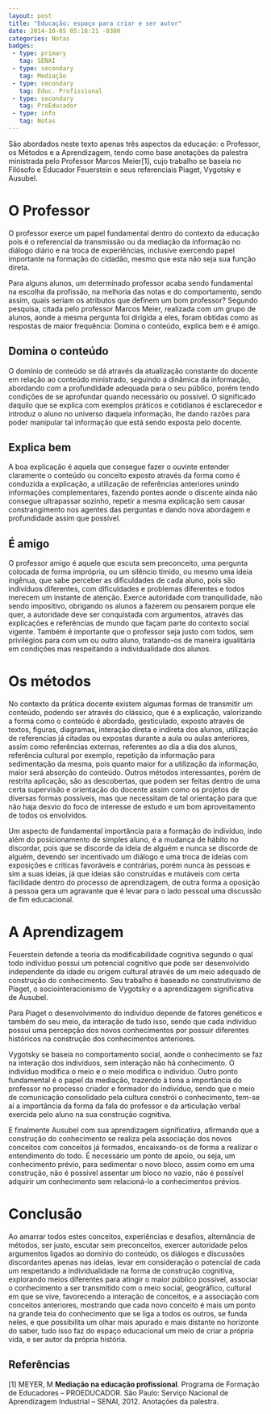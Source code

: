 ```yaml
---
layout: post
title: "Educação: espaço para criar e ser autor"
date: 2014-10-05 05:18:21 -0300
categories: Notas
badges:
 - type: primary
   tag: SENAI
 - type: secondary
   tag: Mediação
 - type: secondary
   tag: Educ. Profissional
 - type: secondary
   tag: ProEducador
 - type: info
   tag: Notas
---
```



São abordados neste texto apenas três aspectos da educação: o Professor, os Métodos e a Aprendizagem, tendo como base anotações da palestra ministrada pelo Professor Marcos Meier[1], cujo trabalho se baseia no Filósofo e Educador Feuerstein e seus referenciais Piaget, Vygotsky e Ausubel.

<!--more-->

# O Professor

O professor exerce um papel fundamental dentro do contexto da educação pois é o referencial da transmissão ou da mediação da informação no diálogo diário e na troca de experiências, inclusive exercendo papel importante na formação do cidadão, mesmo que esta não seja sua função direta.

Para alguns alunos, um determinado professor acaba sendo fundamental na escolha da profissão, na melhoria das notas e do comportamento, sendo assim, quais seriam os atributos que definem um bom professor? Segundo pesquisa, citada pelo professor Marcos Meier, realizada com um grupo de alunos, aonde a mesma pergunta foi dirigida a eles, foram obtidas como as respostas de maior frequência: Domina o conteúdo, explica bem e é amigo.

## Domina o conteúdo

O domínio de conteúdo se dá através da atualização constante do docente em relação ao conteúdo ministrado, seguindo a dinâmica da informação, abordando com a profundidade adequada para o seu público, porém tendo condições de se aprofundar quando necessário ou possível. O significado daquilo que se explica com exemplos práticos e cotidianos é esclarecedor e introduz o aluno no universo daquela informação, lhe dando razões para poder manipular tal informação que está sendo exposta pelo docente.

## Explica bem

A boa explicação é aquela que consegue fazer o ouvinte entender claramente o conteúdo ou conceito exposto através da forma como é conduzida a explicação, a utilização de referências anteriores unindo informações complementares, fazendo pontes aonde o discente ainda não consegue ultrapassar sozinho, repetir a mesma explicação sem causar constrangimento nos agentes das perguntas e dando nova abordagem e profundidade assim que possível.

## É amigo

O professor amigo é aquele que escuta sem preconceito, uma pergunta colocada de forma imprópria, ou um silêncio tímido, ou mesmo uma ideia ingênua, que sabe perceber as dificuldades de cada aluno, pois são indivíduos diferentes, com dificuldades e problemas diferentes e todos merecem um instante de atenção. Exerce autoridade com tranquilidade, não sendo impositivo, obrigando os alunos a fazerem ou pensarem porque ele quer, a autoridade deve ser conquistada com argumentos, através das explicações e referências de mundo que façam parte do contexto social vigente. Também é importante que o professor seja justo com todos, sem privilégios para com um ou outro aluno, tratando-os de maneira igualitária em condições mas respeitando a individualidade dos alunos.

# Os métodos

No contexto da prática docente existem algumas formas de transmitir um conteúdo, podendo ser através do clássico, que é a explicação, valorizando a forma como o conteúdo é abordado, gesticulado, exposto através de textos, figuras, diagramas, interação direta e indireta dos alunos, utilização de referencias já citadas ou expostas durante a aula ou aulas anteriores, assim como referências externas, referentes ao dia a dia dos alunos, referência cultural por exemplo, repetição da informação para sedimentação da mesma, pois quanto maior for a utilização da informação, maior será absorção do conteúdo. Outros métodos interessantes, porém de restrita aplicação, são as descobertas, que podem ser feitas dentro de uma certa supervisão e orientação do docente assim como os projetos de diversas formas possíveis, mas que necessitam de tal orientação para que não haja desvio do foco de interesse de estudo e um bom aproveitamento de todos os envolvidos.

Um aspecto de fundamental importância para a formação do indivíduo, indo além do posicionamento de simples aluno, é a mudança de hábito no discordar, pois que se discorde da ideia de alguém e nunca se discorde de alguém, devendo ser incentivado um diálogo e uma troca de ideias com exposições e criticas favoráveis e contrárias, porém nunca às pessoas e sim a suas ideias, já que ideias são construídas e mutáveis com certa facilidade dentro do processo de aprendizagem, de outra forma a oposição à pessoa gera um agravante que é levar para o lado pessoal uma discussão de fim educacional.

# A Aprendizagem

Feuerstein defende a teoria da modificabilidade cognitiva segundo o qual todo indivíduo possui um potencial cognitivo que pode ser desenvolvido independente da idade ou origem cultural através de um meio adequado de construção do conhecimento. Seu trabalho é baseado no construtivismo de Piaget, o sociointeracionismo de Vygotsky e a aprendizagem significativa de Ausubel.

Para Piaget o desenvolvimento do indivíduo depende de fatores genéticos e também do seu meio, da interação de tudo isso, sendo que cada indivíduo possui uma percepção dos novos conhecimentos por possuir diferentes históricos na construção dos conhecimentos anteriores.

Vygotsky se baseia no comportamento social, aonde o conhecimento se faz na interação dos indivíduos, sem interação não há conhecimento. O indivíduo modifica o meio e o meio modifica o indivíduo. Outro ponto fundamental é o papel da mediação, trazendo à tona a importância do professor no processo criador e formador do indivíduo, sendo que o meio de comunicação consolidado pela cultura constrói o conhecimento, tem-se aí a importância da forma da fala do professor e da articulação verbal exercida pelo aluno na sua construção cognitiva.

E finalmente Ausubel com sua aprendizagem significativa, afirmando que a construção do conhecimento se realiza pela associação dos novos conceitos com conceitos já formados, encaixando-os de forma a realizar o entendimento do todo. É necessário um ponto de apoio, ou seja, um conhecimento prévio, para sedimentar o novo bloco, assim como em uma construção, não é possível assentar um bloco no vazio, não é possível adquirir um conhecimento sem relacioná-lo a conhecimentos prévios.

# Conclusão

Ao amarrar todos estes conceitos, experiências e desafios, alternância de métodos, ser justo, escutar sem preconceitos, exercer autoridade pelos argumentos ligados ao domínio do conteúdo, os diálogos e discussões discordantes apenas nas ideias, levar em consideração o potencial de cada um respeitando a individualidade na forma de construção cognitiva, explorando meios diferentes para atingir o maior público possível, associar o conhecimento a ser transmitido com o meio social, geográfico, cultural em que se vive, favorecendo a interação de conceitos, e a associação com conceitos anteriores, mostrando que cada novo conceito é mais um ponto na grande teia do conhecimento que se liga a todos os outros, se funda neles, e que possibilita um olhar mais apurado e mais distante no horizonte do saber, tudo isso faz do espaço educacional um meio de criar a própria vida, e ser autor da própria história.

## Referências

[1] MEYER, M **Mediação na educação profissional**. Programa de Formação de Educadores – PROEDUCADOR. São Paulo: Serviço Nacional de Aprendizagem Industrial – SENAI, 2012. Anotações da palestra.
